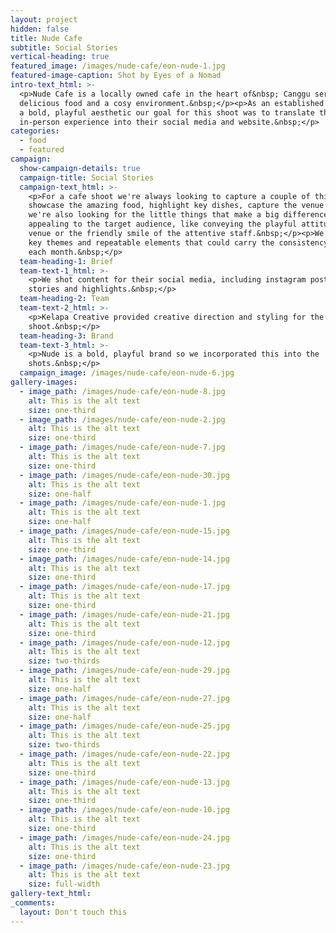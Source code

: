 ```yaml
---
layout: project
hidden: false
title: Nude Cafe
subtitle: Social Stories
vertical-heading: true
featured_image: /images/nude-cafe/eon-nude-1.jpg
featured-image-caption: Shot by Eyes of a Nomad
intro-text_html: >-
  <p>Nude Cafe is a locally owned cafe in the heart of&nbsp; Canggu serving up
  delicious food and a cosy environment.&nbsp;</p><p>As an established cafe with
  a bold, playful aesthetic our goal for this shoot was to translate that
  in-person experience into their social media and website.&nbsp;</p>
categories:
  - food
  - featured
campaign:
  show-campaign-details: true
  campaign-title: Social Stories
  campaign-text_html: >-
    <p>For a cafe shoot we're always looking to capture a couple of things -- to
    showcase the amazing food, highlight key dishes, capture the venue etc. But
    we're also looking for the little things that make a big difference in
    appealing to the target audience, like conveying the playful attitude of the
    venue or the friendly smile of the attentive staff.&nbsp;</p><p>We created
    key themes and repeatable elements that could carry the consistency through
    each month.&nbsp;</p>
  team-heading-1: Brief
  team-text-1_html: >-
    <p>We shot content for their social media, including instagram posts,
    stories and highlights.&nbsp;</p>
  team-heading-2: Team
  team-text-2_html: >-
    <p>Kelapa Creative provided creative direction and styling for the
    shoot.&nbsp;</p>
  team-heading-3: Brand
  team-text-3_html: >-
    <p>Nude is a bold, playful brand so we incorporated this into the
    shots.&nbsp;</p>
  campaign_image: /images/nude-cafe/eon-nude-6.jpg
gallery-images:
  - image_path: /images/nude-cafe/eon-nude-8.jpg
    alt: This is the alt text
    size: one-third
  - image_path: /images/nude-cafe/eon-nude-2.jpg
    alt: This is the alt text
    size: one-third
  - image_path: /images/nude-cafe/eon-nude-7.jpg
    alt: This is the alt text
    size: one-third
  - image_path: /images/nude-cafe/eon-nude-30.jpg
    alt: This is the alt text
    size: one-half
  - image_path: /images/nude-cafe/eon-nude-1.jpg
    alt: This is the alt text
    size: one-half
  - image_path: /images/nude-cafe/eon-nude-15.jpg
    alt: This is the alt text
    size: one-third
  - image_path: /images/nude-cafe/eon-nude-14.jpg
    alt: This is the alt text
    size: one-third
  - image_path: /images/nude-cafe/eon-nude-17.jpg
    alt: This is the alt text
    size: one-third
  - image_path: /images/nude-cafe/eon-nude-21.jpg
    alt: This is the alt text
    size: one-third
  - image_path: /images/nude-cafe/eon-nude-12.jpg
    alt: This is the alt text
    size: two-thirds
  - image_path: /images/nude-cafe/eon-nude-29.jpg
    alt: This is the alt text
    size: one-half
  - image_path: /images/nude-cafe/eon-nude-27.jpg
    alt: This is the alt text
    size: one-half
  - image_path: /images/nude-cafe/eon-nude-25.jpg
    alt: This is the alt text
    size: two-thirds
  - image_path: /images/nude-cafe/eon-nude-22.jpg
    alt: This is the alt text
    size: one-third
  - image_path: /images/nude-cafe/eon-nude-13.jpg
    alt: This is the alt text
    size: one-third
  - image_path: /images/nude-cafe/eon-nude-10.jpg
    alt: This is the alt text
    size: one-third
  - image_path: /images/nude-cafe/eon-nude-24.jpg
    alt: This is the alt text
    size: one-third
  - image_path: /images/nude-cafe/eon-nude-23.jpg
    alt: This is the alt text
    size: full-width
gallery-text_html:
_comments:
  layout: Don't touch this
---
```


